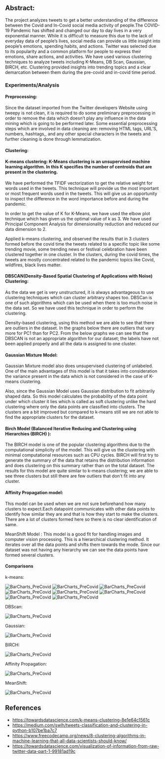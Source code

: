 ## Abstract:

The project analyzes tweets to get a better understanding of the difference between the Covid and In-Covid social media activity of people.The COVID-19 Pandemic has shifted and changed our day to day lives in a very exponential manner. While it is difficult to measure this due to the lack of everyday data of people’s lives, social media can provide us little insight into people’s emotions, spending habits, and actions. Twitter was selected due to its popularity and a common platform for people to express their emotions, share actions, and activities. We have used various clustering techniques to analyze tweets including K-Means, DB Scan, Gaussian, BIRCH, etc. Clustering provided insights into trending topics and a clear demarcation between them during the pre-covid and in-covid time period.


### Experiments/Analysis

#### Preprocessing:

Since the dataset imported from the Twitter developers Website using tweepy is not clean, it is required to do some preliminary preprocessing in order to remove the data which doesn’t play any influence in the data mining which is going to be performed later. Some essential preprocessing steps which are involved in data cleaning are: removing HTML tags, URL’S, numbers, hashtags,, and any other special characters in the tweets and further cleaning is done through lemmatization.

#### Clustering:

#### K-means clustering: K-Means clustering is an unsupervised machine learning algorithm. In this K specifies the number of centroids that are present in the clustering. 

We have performed the TFIDF vectorization to get the relative weight for words used in the tweets. This technique will provide us the most important or most frequent words used in the tweets. This will give us an opportunity to inspect the difference in the word importance before and during the pandemic.

In order to get the value of K for K-Means, we have used the elbow plot technique which has given us the optimal value of k as 3. We have used Principal Component Analysis for dimensionality reduction and reduced our data dimension to 2.

Applied k-means clustering, and observed the results that in 3 clusters formed before the covid time the tweets related to a specific topic like some trending movie,  some trending news or festival celebration have been clustered together in one cluster. In the clusters, during the covid times, the tweets are mostly concentrated related to the pandemic topics like Covid, wildfires, black lives matter.


#### DBSCAN(Density-Based Spatial Clustering of Applications with Noise) Clustering: 

As the data we get is very unstructured, it is always advantageous to use clustering techniques which can cluster arbitrary shapes too. DBSCan is one of such algorithms which can be used when there is too much noise in the data set. So we have used this technique in order to perform the clustering.

Density-based clustering, using this method we are able to see that there are outliers in the dataset. In the graphs below there are outliers that vary more for PC1 than for PC2. From the below graphs we can see that the DBSCAN is not an appropriate algorithm for our dataset; the labels have not been applied properly and all the data is assigned to one cluster.




#### Gaussian Mixture Model: 

Gaussian Mixture model also does unsupervised clustering of unlabeled. One of the main advantages of this model is that it takes into consideration the variance present in the data which is not considered in the case of K-means clustering. 

Also, since the Gaussian Model uses Gaussian distribution to fit arbitrarily shaped data. So this model calculates the probability of the data point under which cluster it lies which is called as soft clustering unlike the hard clustering where only the data points are classified into clusters. The clusters are a bit improved but compared to k-means still we are not able to find the appropriate clusters for the dataset.




#### Birch Model (Balanced Iterative Reducing and Clustering using Hierarchies (BIRCH) ): 

The BIRCH model is one of the popular clustering algorithms due to the computational simplicity of the model. This will give us the clustering with minimal computational resources such as CPU cycles. BIRCH will first try to generate the summary of the data that retains the distribution information and does clustering on this summary rather than on the total dataset. The results for this model are quite similar to k-means clustering; we are able to see three clusters but still there are few outliers that don't fit into any cluster.


#### Affinity Propagation model: 

This model can be used when we are not sure beforehand how many clusters to expect.Each datapoint communicates with other data points to identify how similar they are and that is how they start to make the clusters. There are a lot of clusters formed here so there is no clear identification of same.


MeanShift Model : This model is a good fit for handling images and computer vision processing. This is a hierarchical clustering method. It iterates over all the data points and shifts them towards the mode. Since our dataset was not having any hierarchy we can see the data points have formed several clusters. 




#### Comparisons

k-means:

![BarCharts_PreCovid](https://github.com/revanth802/CMPE-255-FA2020-Team6/blob/main/Images_Figures/ScatterPlot1.png)
![BarCharts_PreCovid](https://github.com/revanth802/CMPE-255-FA2020-Team6/blob/main/Images_Figures/ScatterPlot2.png)
![BarCharts_PreCovid](https://github.com/revanth802/CMPE-255-FA2020-Team6/blob/main/Images_Figures/PrecovidC1.png)
![BarCharts_PreCovid](https://github.com/revanth802/CMPE-255-FA2020-Team6/blob/main/Images_Figures/Precovidc2.png)
![BarCharts_PreCovid](https://github.com/revanth802/CMPE-255-FA2020-Team6/blob/main/Images_Figures/Precovidc3.png)
![BarCharts_PreCovid](https://github.com/revanth802/CMPE-255-FA2020-Team6/blob/main/Images_Figures/Precovidc4.png)
![BarCharts_PreCovid](https://github.com/revanth802/CMPE-255-FA2020-Team6/blob/main/Images_Figures/Precovidc5.png)
![BarCharts_PreCovid](https://github.com/revanth802/CMPE-255-FA2020-Team6/blob/main/Images_Figures/Precovid5.png)

DBScan:

![BarCharts_PreCovid](https://github.com/revanth802/CMPE-255-FA2020-Team6/blob/main/Images_Figures/DBScan.png)

Gaussian:

![BarCharts_PreCovid](https://github.com/revanth802/CMPE-255-FA2020-Team6/blob/main/Images_Figures/G.png)

BIRCH:

![BarCharts_PreCovid](https://github.com/revanth802/CMPE-255-FA2020-Team6/blob/main/Images_Figures/birch.png)

Affinity Propagation:

![BarCharts_PreCovid](https://github.com/revanth802/CMPE-255-FA2020-Team6/blob/main/Images_Figures/affinity.png)

MeanShift:

![BarCharts_PreCovid](https://github.com/revanth802/CMPE-255-FA2020-Team6/blob/main/Images_Figures/MeanShift.png)


## References
- https://towardsdatascience.com/k-means-clustering-8e1e64c1561c 
- https://medium.com/swlh/tweets-classification-and-clustering-in-python-b107be1ba7c7
- https://www.freecodecamp.org/news/8-clustering-algorithms-in-machine-learning-that-all-data-scientists-should-know/
- https://towardsdatascience.com/visualization-of-information-from-raw-twitter-data-part-1-99181ad19c

